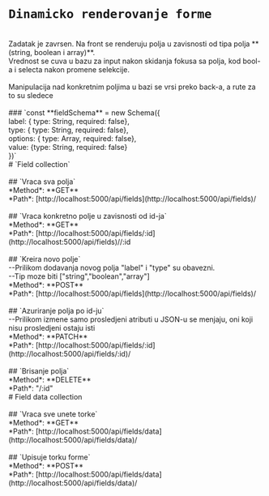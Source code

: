 # `Dinamicko renderovanje forme` <br />
 <br />
Zadatak je zavrsen. Na front se renderuju polja u zavisnosti od tipa polja **(string, boolean i array)**.  <br />
Vrednost se cuva u bazu za input nakon skidanja fokusa sa polja, kod bool-a i selecta nakon promene selekcije. <br />
 <br />
Manipulacija nad konkretnim poljima u bazi se vrsi preko back-a, a rute za to su sledece <br />
 <br />
### `const **fieldSchema** = new Schema({ <br />
	label: { type: String, required: false}, <br />
	type: { type: String, required: false}, <br />
	options: { type: Array, required: false}, <br />
	value: {type: String, required: false} <br />
})` <br />
# `Field collection` <br />
 <br />
## `Vraca sva polja` <br />
*Method*: **GET** <br />
*Path*: [http://localhost:5000/api/fields](http://localhost:5000/api/fields)/ <br />
 <br />
## `Vraca konkretno polje u zavisnosti od id-ja` <br />
*Method*: **GET** <br />
*Path*: [http://localhost:5000/api/fields/:id](http://localhost:5000/api/fields)//:id <br />
 <br />
## `Kreira novo polje` <br />
--Prilikom dodavanja novog polja "label" i "type" su obavezni. <br />
--Tip moze biti ["string","boolean","array"] <br />
*Method*: **POST** <br />
*Path*: [http://localhost:5000/api/fields](http://localhost:5000/api/fields)/ <br />
 <br />
## `Azuriranje polja po id-ju` <br />
--Prilikom izmene samo prosledjeni atributi u JSON-u se menjaju, oni koji nisu prosledjeni ostaju isti <br />
*Method*: **PATCH** <br />
*Path*: [http://localhost:5000/api/fields/:id](http://localhost:5000/api/fields/:id)/ <br />
 <br />
## `Brisanje polja` <br />
*Method*: **DELETE** <br />
*Path*: "/:id" <br />
# Field data collection <br />
<br />
## `Vraca sve unete torke` <br />
*Method*: **GET** <br />
*Path*: [http://localhost:5000/api/fields/data](http://localhost:5000/api/fields/data)/ <br />
 <br />
## `Upisuje torku forme` <br />
*Method*: **POST** <br />
*Path*: [http://localhost:5000/api/fields/data](http://localhost:5000/api/fields/data)/ <br />
 <br />










